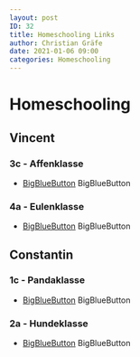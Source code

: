 ```yaml
---
layout: post
ID: 32
title: Homeschooling Links
author: Christian Gräfe
date: 2021-01-06 09:00
categories: Homeschooling
---
```


# Homeschooling

## Vincent

### 3c - Affenklasse

* [BigBlueButton][1] BigBlueButton

### 4a - Eulenklasse

* [BigBlueButton][2] BigBlueButton

## Constantin

### 1c - Pandaklasse

* [BigBlueButton][3] BigBlueButton

### 2a - Hundeklasse

* [BigBlueButton][4] BigBlueButton

 [1]: https://3c.halasemia.de
 [2]: https://4a.halasemia.de
 [3]: https://1c.halasemia.de
 [4]: https://2a.halasemia.de
